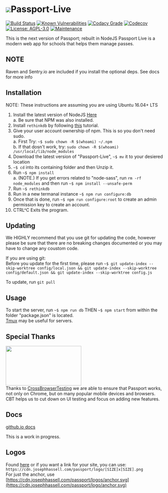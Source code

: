 # <img src="https://cdn.josephhassell.com/passport/logo/48x48.png"/>Passport-Live
[![Build Status](https://travis-ci.org/poster983/Passport-Live.svg?branch=master)](https://travis-ci.org/poster983/Passport-Live)  [![Known Vulnerabilities](https://snyk.io/test/github/poster983/passport-live/badge.svg)](https://snyk.io/test/github/poster983/passport-live)  [![Codacy Grade](https://api.codacy.com/project/badge/Grade/08e8ae52cf0f4fde8f5f02fb275839ea)](https://www.codacy.com/app/josephh2018/Passport-Live?utm_source=github.com&amp;utm_medium=referral&amp;utm_content=poster983/Passport-Live&amp;utm_campaign=Badge_Grade)  [![Codecov](https://img.shields.io/codecov/c/github/poster983/Passport-Live.svg)](https://codecov.io/gh/poster983/Passport-Live)  [![License: AGPL-3.0](https://img.shields.io/badge/license-AGPL--3.0-000000.svg)](https://github.com/poster983/Passport-Live/blob/master/LICENSE)  [![Maintenance](https://img.shields.io/maintenance/yes/2017.svg)]()

This is the next version of Passport; rebuilt in NodeJS
Passport Live is a modern web app for schools that helps them manage passes.
## NOTE
Raven and Sentry.io are included if you install the optional deps.  See docs for more info
## Installation
NOTE: These instructions are assuming you are using Ubuntu 16.04+ LTS  
1. Install the latest version of NodeJS [Here](https://nodejs.org/en/download/)  
   a. Be sure that NPM was also installed.  
2. Install `rethinkdb` by following [this](https://www.rethinkdb.com/docs/install/ubuntu/) tutorial.  
3. Give your user account ownership of npm.  This is so you don't need sudo.  
   a. First Try: `~$ sudo chown -R $(whoami) ~/.npm`  
   b. If that dosn't work, try: `sudo chown -R $(whoami) /usr/local/lib/node_modules`  
4. Download the latest version of "Passport-Live", `~$ mv` it to your desiered location  
5. `~$ cd` into its containing folder and then Unzip it.  
6. Run `~$ npm install`  
   a. (NOTE.) If you get errors related to "node-sass", run `rm -rf node_modules` and then run `~$ npm install --unsafe-perm`  
7. Run `~$ rethinkdb`  
8. Run in a new termanal instance `~$ npm run configure:db`  
9. Once that is done, run `~$ npm run configure:root` to create an admin permission key to create an account.
10. CTRL^C Exits the program.

## Updating 
We HIGHLY recommend that you use git for updating the code, however please be sure that there are no breaking changes documented or you may have to change any coustom code.  

If you are using git:  
Before you update for the first time, please run `~$ git update-index --skip-worktree config/local.json && git update-index --skip-worktree config/default.json && git update-index --skip-worktree config.js`  

To update, run `git pull`

## Usage
To start the server, run `~$ npm run db` THEN `~$ npm start` from within the folder "package.json" is located.  
[Tmux](https://gist.github.com/MohamedAlaa/2961058) may be useful for servers.

## Special Thanks  
<a href="https://crossbrowsertesting.com/"><img src="https://crossbrowsertesting.com/design/images/brand/cbt-1200x630.png" width="240" height="126" /></a>  
Thanks to [CrossBrowserTesting](https://crossbrowsertesting.com/) we are able to ensure that Passport works, not only on Chrome, but on many popular mobile devices and browsers.  CBT helps us to cut down on UI testing and focus on adding new features.

## Docs 
[github.io docs](https://poster983.github.io/Passport-Live/)  

This is a work in progress.

## Logos
Found [here](https://github.com/poster983/Passport-Live/tree/master/public/images/logo) or if you want a link for your site, you can use: `https://cdn.josephhassell.com/passport/logo/[SIZE]x[SIZE].png`  
For just the anchor, use [https://cdn.josephhassell.com/passport/logos/anchor.svg](https://cdn.josephhassell.com/passport/logo/anchor.svg)
